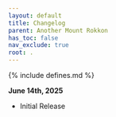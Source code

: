 ```yaml
---
layout: default
title: Changelog
parent: Another Mount Rokkon
has_toc: false
nav_exclude: true
root: .
---
```


{% include defines.md %}

**June 14th, 2025**
* Initial Release
